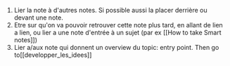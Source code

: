 1. Lier la note à d'autres notes. Si possible aussi la placer derrière ou devant une note.
2. Etre sur qu'on va pouvoir retrouver cette note plus tard, en allant de lien a lien, ou lier a une note d'entrée à un sujet (par ex [[How to take Smart notes]])
3. Lier a/aux note qui donnent un overview du topic: entry point. 
Then go to[[developper_les_idees]]

